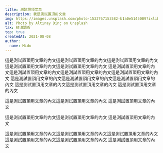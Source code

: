 ```yaml
---
title: 測試置頂文章
description: 我是測試置頂用文章
img: https://images.unsplash.com/photo-1532767153582-b1a0e5145009?ixlib=rb-1.2.1&ixid=MXwxMjA3fDB8MHxwaG90by1wYWdlfHx8fGVufDB8fHw%3D&auto=format&fit=crop&w=2134&q=80
alt: Photo by Altınay Dinç on Unsplash
tax: 精油調香
top: true
createdAt: 2021-08-08
author:
  name: Mido
---
```


這是測試置頂用文章的內文這是測試置頂用文章的內文這是測試置頂用文章的內文這是測試置頂用文章的內文這是測試置頂用文章的內文
這是測試置頂用文章的內文這是測試置頂用文章的內文這是測試置頂用文章的內文這是測試置頂用文章的內文
這是測試置頂用文章的內文這是測試置頂用文章的內文這是測試置頂用文章的內文
這是測試置頂用文章的內文這是測試置頂用文章的內文
這是測試置頂用文章的內文

這是測試置頂用文章的內文這是測試置頂用文章的內文
這是測試置頂用文章的內文

這是測試置頂用文章的內文這是測試置頂用文章的內文
這是測試置頂用文章的內文


這是測試置頂用文章的內文這是測試置頂用文章的內文這是測試置頂用文章的內文
這是測試置頂用文章的內文這是測試置頂用文章的內文
這是測試置頂用文章的內文